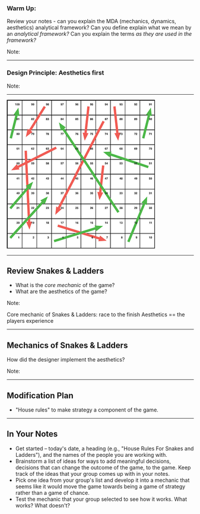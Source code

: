### Warm Up:

Review your notes - can you explain the MDA (mechanics, dynamics, aesthetics) analytical framework? Can you define explain what we mean by an *analytical framework?* Can you explain the terms *as they are used in the framework?*

Note:

---

### Design Principle: Aesthetics first

Note:

---

![Snakes and Ladders board](docs/mda/assets/snakes-and-ladders-400x400.png)

---

## Review Snakes & Ladders

* What is the *core mechanic* of the game?
* What are the aesthetics of the game?

Note:

Core mechanic of Snakes & Ladders: race to the finish
Aesthetics == the players experience

---

## Mechanics of Snakes & Ladders

How did the designer implement the aesthetics?

Note:

---

## Modification Plan

* "House rules" to make strategy a component of the game.

---

## In Your Notes

* Get started – today's date, a heading (e.g., "House Rules For Snakes and Ladders"), and the names of the people you are working with.
* Brainstorm a list of ideas for ways to add meaningful decisions, decisions that can change the outcome of the game, to the game. Keep track of the ideas that your group comes up with in your notes.
* Pick one idea from your group's list and develop it into a mechanic that seems like it would move the game towards being a game of strategy rather than a game of chance.
* Test the mechanic that your group selected to see how it works. What works? What doesn't?
